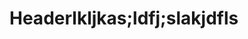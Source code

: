 <!-- TITLE: New Page 1 -->
<!-- SUBTITLE: A quick summary of New Page 1 -->

# Headerlkljkas;ldfj;slakjdfls